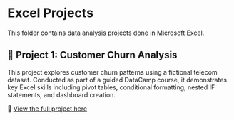 # Excel Projects
This folder contains data analysis projects done in Microsoft Excel.

## 📁 Project 1: Customer Churn Analysis

This project explores customer churn patterns using a fictional telecom dataset. Conducted as part of a guided DataCamp course, it demonstrates key Excel skills including pivot tables, conditional formatting, nested IF statements, and dashboard creation.

🔗 [View the full project here](./1.%20Analysing%20Customer%20Churn/README.md)

